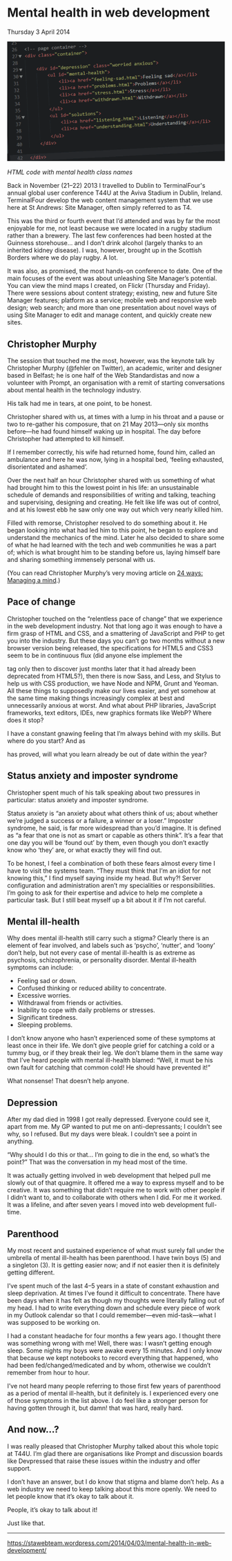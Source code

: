 # Mental health in web development

Thursday 3 April 2014

![HTML code with mental health class names](https://github.com/garethjmsaunders/blog-posts/blob/master/dct-blog/img/2014-04-03-mental-health.gif)

_HTML code with mental health class names_

Back in November (21–22) 2013 I travelled to Dublin to TerminalFour's annual global user conference T44U at the Aviva Stadium in Dublin, Ireland. TerminalFour develop the web content management system that we use here at St Andrews: Site Manager, often simply referred to as T4.

This was the third or fourth event that I’d attended and was by far the most enjoyable for me, not least because we were located in a rugby stadium rather than a brewery. The last few conferences had been hosted at the Guinness storehouse… and I don’t drink alcohol (largely thanks to an inherited kidney disease). I was, however, brought up in the Scottish Borders where we do play rugby. A lot.

It was also, as promised, the most hands-on conference to date. One of the main focuses of the event was about unleashing Site Manager’s potential. You can view the mind maps I created, on Flickr (Thursday and Friday). There were sessions about content strategy; existing, new and future Site Manager features; platform as a service; mobile web and responsive web design; web search; and more than one presentation about novel ways of using Site Manager to edit and manage content, and quickly create new sites.


## Christopher Murphy

The session that touched me the most, however, was the keynote talk by Christopher Murphy (@fehler on Twitter), an academic, writer and designer based in Belfast; he is one half of the Web Standardistas and now a volunteer with Prompt, an organisation with a remit of starting conversations about mental health in the technology industry.

His talk had me in tears, at one point, to be honest.

Christopher shared with us, at times with a lump in his throat and a pause or two to re-gather his composure, that on 21 May 2013—only six months before—he had found himself waking up in hospital. The day before Christopher had attempted to kill himself.

If I remember correctly, his wife had returned home, found him, called an ambulance and here he was now, lying in a hospital bed, ‘feeling exhausted, disorientated and ashamed’.

Over the next half an hour Christopher shared with us something of what had brought him to this the lowest point in his life: an unsustainable schedule of demands and responsibilities of writing and talking, teaching and supervising, designing and creating. He felt like life was out of control, and at his lowest ebb he saw only one way out which very nearly killed him.

Filled with remorse, Christopher resolved to do something about it. He began looking into what had led him to this point, he began to explore and understand the mechanics of the mind. Later he also decided to share some of what he had learned with the tech and web communities he was a part of; which is what brought him to be standing before us, laying himself bare and sharing something immensely personal with us.

(You can read Christopher Murphy’s very moving article on [24 ways: Managing a mind](https://24ways.org/2013/managing-a-mind/).)


## Pace of change

Christopher touched on the “relentless pace of change” that we experience in the web development industry. Not that long ago it was enough to have a firm grasp of HTML and CSS, and a smattering of JavaScript and PHP to get you into the industry. But these days you can’t go two months without a new browser version being released, the specifications for HTML5 and CSS3 seem to be in continuous flux (did anyone else implement the <hgroup> tag only then to discover just months later that it had already been deprecated from HTML5?), then there is now Sass, and Less, and Stylus to help us with CSS production, we have Node and NPM, Grunt and Yeoman. All these things to supposedly make our lives easier, and yet somehow at the same time making things increasingly complex at best and unnecessarily anxious at worst. And what about PHP libraries, JavaScript frameworks, text editors, IDEs, new graphics formats like WebP? Where does it stop?

I have a constant gnawing feeling that I’m always behind with my skills. But where do you start? And as <hgroup> has proved, will what you learn already be out of date within the year?


## Status anxiety and imposter syndrome

Christopher spent much of his talk speaking about two pressures in particular: status anxiety and imposter syndrome.

Status anxiety is “an anxiety about what others think of us; about whether we’re judged a success or a failure, a winner or a loser.” Imposter syndrome, he said, is far more widespread than you’d imagine. It is defined as “a fear that one is not as smart or capable as others think”. It’s a fear that one day you will be ‘found out’ by them, even though you don’t exactly know who ‘they’ are, or what exactly they will find out.

To be honest, I feel a combination of both these fears almost every time I have to visit the systems team. “They must think that I’m an idiot for not knowing this,” I find myself saying inside my head. But why?! Server configuration and administration aren’t my specialities or responsibilities. I’m going to ask for their expertise and advice to help me complete a particular task. But I still beat myself up a bit about it if I’m not careful.


## Mental ill-health

Why does mental ill-health still carry such a stigma? Clearly there is an element of fear involved, and labels such as ‘psycho’, ‘nutter’, and ‘loony’ don’t help, but not every case of mental ill-health is as extreme as psychosis, schizophrenia, or personality disorder. Mental ill-health symptoms can include:

* Feeling sad or down.
* Confused thinking or reduced ability to concentrate.
* Excessive worries.
* Withdrawal from friends or activities.
* Inability to cope with daily problems or stresses.
* Significant tiredness.
* Sleeping problems.

I don’t know anyone who hasn’t experienced some of these symptoms at least once in their life. We don’t give people grief for catching a cold or a tummy bug, or if they break their leg. We don’t blame them in the same way that I’ve heard people with mental ill-health blamed: “Well, it must be his own fault for catching that common cold! He should have prevented it!”

What nonsense! That doesn’t help anyone.


## Depression

After my dad died in 1998 I got really depressed. Everyone could see it, apart from me. My GP wanted to put me on anti-depressants; I couldn’t see why, so I refused. But my days were bleak. I couldn’t see a point in anything.

“Why should I do this or that… I’m going to die in the end, so what’s the point?” That was the conversation in my head most of the time.

It was actually getting involved in web development that helped pull me slowly out of that quagmire. It offered me a way to express myself and to be creative. It was something that didn’t require me to work with other people if I didn’t want to, and to collaborate with others when I did. For me it worked. It was a lifeline, and after seven years I moved into web development full-time.


## Parenthood

My most recent and sustained experience of what must surely fall under the umbrella of mental ill-health has been parenthood. I have twin boys (5) and a singleton (3). It is getting easier now; and if not easier then it is definitely getting different.

I’ve spent much of the last 4–5 years in a state of constant exhaustion and sleep deprivation. At times I’ve found it difficult to concentrate. There have been days when it has felt as though my thoughts were literally falling out of my head. I had to write everything down and schedule every piece of work in my Outlook calendar so that I could remember—even mid-task—what I was supposed to be working on.

I had a constant headache for four months a few years ago. I thought there was something wrong with me! Well, there was: I wasn’t getting enough sleep. Some nights my boys were awake every 15 minutes. And I only know that because we kept notebooks to record everything that happened, who had been fed/changed/medicated and by whom, otherwise we couldn’t remember from hour to hour.

I’ve not heard many people referring to those first few years of parenthood as a period of mental ill-health, but it definitely is. I experienced every one of those symptoms in the list above. I do feel like a stronger person for having gotten through it, but damn! that was hard, really hard.


## And now…?
I was really pleased that Christopher Murphy talked about this whole topic at T44U. I’m glad there are organisations like Prompt and discussion boards like Devpressed that raise these issues within the industry and offer support.

I don’t have an answer, but I do know that stigma and blame don’t help. As a web industry we need to keep talking about this more openly. We need to let people know that it’s okay to talk about it.

People, it’s okay to talk about it!

Just like that.

---

https://stawebteam.wordpress.com/2014/04/03/mental-health-in-web-development/

